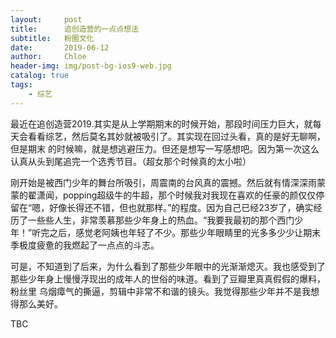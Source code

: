 ```yaml
---
layout:     post
title:      追创造营的一点点想法
subtitle:   粉圈文化
date:       2019-06-12
author:     Chloe
header-img: img/post-bg-ios9-web.jpg
catalog: true
tags:
    - 综艺
---
```

最近在追创造营2019.其实是从上学期期末的时候开始，那段时间压力巨大，就每天会看看综艺，然后莫名其妙就被吸引了。其实现在回过头看，真的是好无聊啊，但是期末
的时候嘛，就是想逃避压力。但还是想写一写感想吧。因为第一次这么认真从头到尾追完一个选秀节目。（超女那个时候真的太小啦）

刚开始是被西门少年的舞台所吸引，周震南的台风真的震撼。然后就有情深深雨蒙蒙的翟潇闻，popping超级牛的牛超，那个时候我对我现在喜欢的任豪的颜仅仅停留在“嗯，好像长得还不错，但也就那样。”的程度。因为自己已经23岁了，确实经历了一些些人生，非常羡慕那些少年身上的热血。“我要我最初的那个西门少年！”听完之后，感觉老阿姨也年轻了不少。那些少年眼睛里的光多多少少让期末季极度疲惫的我燃起了一点点的斗志。
 
可是，不知道到了后来，为什么看到了那些少年眼中的光渐渐熄灭。我也感受到了那些少年身上慢慢浮现出的成年人的世俗的味道。看到了豆瓣里真真假假的爆料，粉丝里
乌烟瘴气的撕逼，剪辑中非常不和谐的镜头。我觉得那些少年并不是我想得那么美好。

TBC


